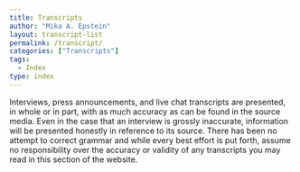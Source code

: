 ```yaml
---
title: Transcripts
author: "Mika A. Epstein"
layout: transcript-list
permalink: /transcript/
categories: ["Transcripts"]
tags:
  - Index
type: index
---
```


Interviews, press announcements, and live chat transcripts are presented, in whole or in part, with as much accuracy as can be found in the source media. Even in the case that an interview is grossly inaccurate, information will be presented honestly in reference to its source. There has been no attempt to correct grammar and while every best effort is put forth, assume no responsibility over the accuracy or validity of any transcripts you may read in this section of the website.
